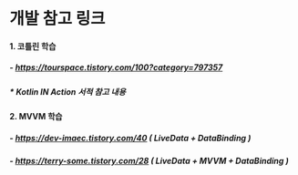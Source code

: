 # 개발 참고 링크
#### 1. 코틀린 학습
##### - https://tourspace.tistory.com/100?category=797357
##### * Kotlin IN Action 서적 참고 내용
#### 2. MVVM 학습
##### - https://dev-imaec.tistory.com/40 ( LiveData + DataBinding )
##### - https://terry-some.tistory.com/28 ( LiveData + MVVM + DataBinding ) 
